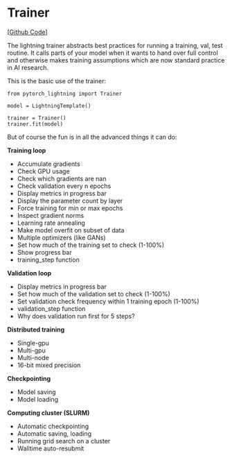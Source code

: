 # Trainer
[[Github Code](https://github.com/williamFalcon/pytorch-lightning/blob/master/pytorch_lightning/models/trainer.py)]

The lightning trainer abstracts best practices for running a training, val, test routine. It calls parts of your model when it wants to hand over full control and otherwise makes training assumptions which are now standard practice in AI research.

This is the basic use of the trainer:

``` {.python}
from pytorch_lightning import Trainer

model = LightningTemplate()

trainer = Trainer()
trainer.fit(model)
```

But of course the fun is in all the advanced things it can do:

**Training loop**    

- Accumulate gradients
- Check GPU usage
- Check which gradients are nan
- Check validation every n epochs
- Display metrics in progress bar
- Display the parameter count by layer
- Force training for min or max epochs
- Inspect gradient norms
- Learning rate annealing
- Make model overfit on subset of data
- Multiple optimizers (like GANs)
- Set how much of the training set to check (1-100%)
- Show progress bar
- training_step function

**Validation loop**    

- Display metrics in progress bar
- Set how much of the validation set to check (1-100%)
- Set validation check frequency within 1 training epoch (1-100%)
- validation_step function
- Why does validation run first for 5 steps?

**Distributed training**    

- Single-gpu      
- Multi-gpu      
- Multi-node   
- 16-bit mixed precision

**Checkpointing**    

- Model saving
- Model loading 

**Computing cluster (SLURM)**    

- Automatic checkpointing   
- Automatic saving, loading  
- Running grid search on a cluster 
- Walltime auto-resubmit   